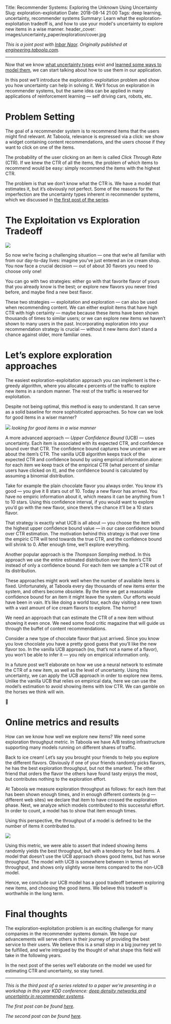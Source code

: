 Title: Recommender Systems: Exploring the Unknown Using Uncertainty
Slug: exploration-exploitation
Date: 2018-08-14 21:00
Tags: deep learning, uncertainty, recommender systems
Summary: Learn what the exploration-exploitation tradeoff is, and how to use your model's uncertainty to explore new items in a wise manner.
header_cover: images/uncertainty_paper/exploration/cover.jpg

*This is a joint post with [Inbar Naor](https://medium.com/@inbarnaor). Originally published at [engineering.taboola.com](https://engineering.taboola.com/recommender-systems-exploring-the-unknown-using-uncertainty).*

---

Now that we know [what uncertainty
types](https://engineering.taboola.com/using-uncertainty-interpret-model) exist
and [learned some ways to model
them](https://engineering.taboola.com/neural-networks-bayesian-perspective), we
can start talking about how to use them in our application.

In this post we’ll introduce the exploration-exploitation problem and show you
how uncertainty can help in solving it. We’ll focus on exploration in
recommender systems, but the same idea can be applied in many applications of
reinforcement learning — self driving cars, robots, etc.

# Problem Setting
The goal of a recommender system is to recommend items that the users might find
relevant. At Taboola, relevance is expressed via a click: we show a widget
containing content recommendations, and the users choose if they want to click
on one of the items.

The probability of the user clicking on an item is called *Click Through Rate*
(CTR). If we knew the CTR of all the items, the problem of which items to
recommend would be easy: simply recommend the items with the highest CTR.

The problem is that we don’t know what the CTR is. We have a model that
estimates it, but it’s obviously not perfect. Some of the reasons for the
imperfection are the uncertainty types inherent in recommender systems, which we
discussed in [the first post of the
series](https://engineering.taboola.com/using-uncertainty-interpret-model).

# The Exploitation vs Exploration Tradeoff
![](images/uncertainty_paper/exploration/icecream.jpg)

So now we’re facing a challenging situation — one that we’re all familiar with
from our day-to-day lives: imagine you’ve just entered an ice cream shop. You
now face a crucial decision — out of about 30 flavors you need to choose only
one!

You can go with two strategies: either go with that favorite flavor of yours
that you already know is the best; or explore new flavors you never tried
before, and maybe find a new best flavor.

These two strategies — exploitation and exploration — can also be used when
recommending content. We can either exploit items that have high CTR with high
certainty — maybe because these items have been shown thousands of times to
similar users; or we can explore new items we haven’t shown to many users in the
past. Incorporating exploration into your recommendation strategy is crucial —
without it new items don’t stand a chance against older, more familiar ones.

# Let’s explore exploration approaches
The easiest exploration-exploitation approach you can implement is the ϵ-greedy
algorithm, where you allocate ϵ percents of the traffic to explore new items in
a random manner. The rest of the traffic is reserved for exploitation.

Despite not being optimal, this method is easy to understand. It can serve as a
solid baseline for more sophisticated approaches. So how can we look for good
items in a wiser manner?

![](images/uncertainty_paper/exploration/wise.jpg)
*looking for good items in a wise manner*

A more advanced approach — *Upper Confidence Bound* (UCB) — uses uncertainty.
Each item is associated with its expected CTR, and confidence bound over that
CTR. The confidence bound captures how uncertain we are about the item’s CTR.
The vanilla UCB algorithm keeps track of the expected CTR and confidence bound
by using empirical information alone: for each item we keep track of the
empirical CTR (what percent of similar users have clicked on it), and the
confidence bound is calculated by assuming a binomial distribution.

Take for example the plain chocolate flavor you always order. You know it’s good
— you give it 8 stars out of 10. Today a new flavor has arrived. You have no
empiric information about it, which means it can be anything from 1 to 10 stars.
Using this confidence interval, if you would want to explore you’d go with the
new flavor, since there’s the chance it’ll be a 10 stars flavor.

That strategy is exactly what UCB is all about — you choose the item with the
highest upper confidence bound value — in our case confidence bound over CTR
estimation. The motivation behind this strategy is that over time the empiric
CTR will tend towards the true CTR, and the confidence bound will shrink to 0.
After enough time, we’ll explore everything.

Another popular approach is the *Thompson Sampling* method. In this approach we
use the entire estimated distribution over the item’s CTR instead of only a
confidence bound. For each item we sample a CTR out of its distribution.

These approaches might work well when the number of available items is fixed.
Unfortunately, at Taboola every day thousands of new items enter the system, and
others become obsolete. By the time we get a reasonable confidence bound for an
item it might leave the system. Our efforts would have been in vain. It’s like
doing a world tour, each day visiting a new town with a vast amount of ice cream
flavors to explore. The horror!

We need an approach that can estimate the CTR of a new item without showing it
even once. We need some food critic magazine that will guide us through the
buffet of content recommendations.

Consider a new type of chocolate flavor that just arrived. Since you know you
love chocolate you have a pretty good guess that you’ll like the new flavor too.
In the vanilla UCB approach (no, that’s not a name of a flavor), you won’t be
able to infer it — you rely on empirical information only.

In a future post we’ll elaborate on how we use a neural network to estimate the
CTR of a new item, as well as the level of uncertainty. Using this uncertainty,
we can apply the UCB approach in order to explore new items. Unlike the vanilla
UCB that relies on empirical data, here we can use the model’s estimation to
avoid showing items with low CTR. We can gamble on the horses we think will
win.

🐎

# Online metrics and results
How can we know how well we explore new items? We need some exploration
throughput metric. In Taboola we have A/B testing infrastructure supporting many
models running on different shares of traffic.

Back to ice cream! Let’s say you brought your friends to help you explore the
different flavors. Obviously if one of your friends randomly picks flavors, he
has the best exploration throughput, but not the smartest. The other friend that
orders the flavor the others have found tasty enjoys the most, but contributes
nothing to the exploration effort.

At Taboola we measure exploration throughput as follows: for each item that has
been shown enough times, and in enough different contexts (e.g — different web
sites) we declare that item to have crossed the exploration phase. Next, we
analyze which models contributed to this successful effort. In order to count, a
model has to show that item enough times.

Using this perspective, the throughput of a model is defined to be the number of
items it contributed to.

![](images/uncertainty_paper/exploration/tradeoff.png)

Using this metric, we were able to assert that indeed showing items randomly
yields the best throughput, but with a tendency for bad items. A model that
doesn’t use the UCB approach shows good items, but has worse throughput. The
model with UCB is somewhere between in terms of throughput, and shows only
slightly worse items compared to the non-UCB model.

Hence, we conclude our UCB model has a good tradeoff between exploring new
items, and choosing the good items. We believe this tradeoff is worthwhile in
the long term.

# Final thoughts
The exploration-exploitation problem is an exciting challenge for many companies
in the recommender systems domain. We hope our advancements will serve others in
their journey of providing the best service to their users. We believe this is a
small step in a big journey yet to be fulfilled, and we’re intrigued by the
thought of what shape this field will take in the following years.

In the next post of the series we’ll elaborate on the model we used for
estimating CTR and uncertainty, so stay tuned.

---

*This is the third post of a series related to a paper we’re presenting in a
workshop in this year KDD conference: [deep density networks and uncertainty in
recommender systems](https://arxiv.org/abs/1711.02487).*

*The first post can be found
[here](https://engineering.taboola.com/using-uncertainty-interpret-model).*

*The second post can be found
[here](https://engineering.taboola.com/neural-networks-bayesian-perspective).*

